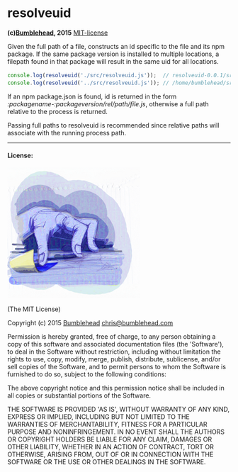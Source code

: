 resolveuid
==========
**(c)[Bumblehead][0], 2015** [MIT-license](#license)

Given the full path of a file, constructs an id specific to the file and its npm package. If the same package version is installed to multiple locations, a filepath found in that package will result in the same uid for all locations.

```javascript
console.log(resolveuid('./src/resolveuid.js'));  // resolveuid-0.0.1/src/resolveuid.js
console.log(resolveuid('../src/resolveuid.js')); // /home/bumblehead/src/resolveuid.js
```

If an npm package.json is found, id is returned in the form _:packagename-:packageversion/rel/path/file.js_, otherwise a full path relative to the process is returned.

Passing full paths to resolveuid is recommended since relative paths will associate with the running process path.


[0]: http://www.bumblehead.com                            "bumblehead"

---------------------------------------------------------
#### <a id="license">License:

 ![scrounge](https://github.com/iambumblehead/scroungejs/raw/master/img/hand.png) 

(The MIT License)

Copyright (c) 2015 [Bumblehead][0] <chris@bumblehead.com>

Permission is hereby granted, free of charge, to any person obtaining a copy of this software and associated documentation files (the 'Software'), to deal in the Software without restriction, including without limitation the rights to use, copy, modify, merge, publish, distribute, sublicense, and/or sell copies of the Software, and to permit persons to whom the Software is furnished to do so, subject to the following conditions:

The above copyright notice and this permission notice shall be included in all copies or substantial portions of the Software.

THE SOFTWARE IS PROVIDED 'AS IS', WITHOUT WARRANTY OF ANY KIND, EXPRESS OR IMPLIED, INCLUDING BUT NOT LIMITED TO THE WARRANTIES OF MERCHANTABILITY, FITNESS FOR A PARTICULAR PURPOSE AND NONINFRINGEMENT. IN NO EVENT SHALL THE AUTHORS OR COPYRIGHT HOLDERS BE LIABLE FOR ANY CLAIM, DAMAGES OR OTHER LIABILITY, WHETHER IN AN ACTION OF CONTRACT, TORT OR OTHERWISE, ARISING FROM, OUT OF OR IN CONNECTION WITH THE SOFTWARE OR THE USE OR OTHER DEALINGS IN THE SOFTWARE.
